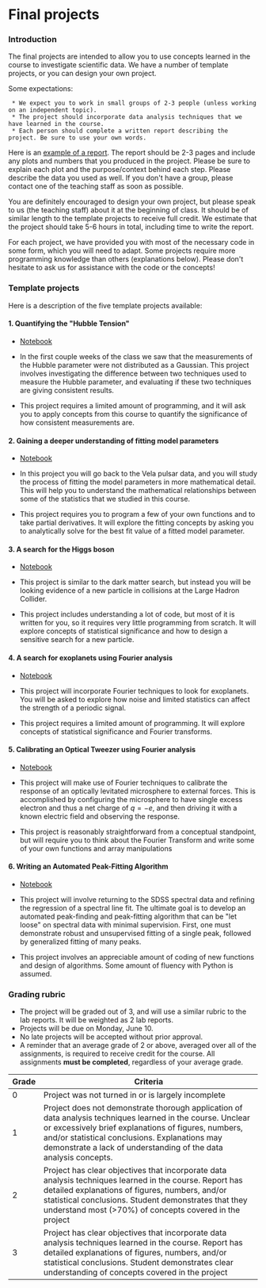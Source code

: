 # Final projects

### Introduction

The final projects are intended to allow you to use concepts learned in the course to investigate scientific data. We have a number of template projects, or you can design your own project. 

Some expectations:

     * We expect you to work in small groups of 2-3 people (unless working on an independent topic).
     * The project should incorporate data analysis techniques that we have learned in the course.
     * Each person should complete a written report describing the project. Be sure to use your own words.

Here is an [example of a report](https://docs.google.com/document/d/1X4QYH8QKeheJirxuZ2r7pHWNBmFtWWT6prtepKB_Q8s/edit?usp=sharing). The report should be 2-3 pages and include any plots and numbers that you produced in the project. Please be sure to explain each plot and the purpose/context behind each step. Please describe the data you used as well. If you don't have a group, please contact one of the teaching staff as soon as possible.

You are definitely encouraged to design your own project, but please speak to us (the teaching staff) about it at the beginning of class. It should be of similar length to the template projects to receive full credit. We estimate that the project should take 5-6 hours in total, including time to write the report.

For each project, we have provided you with most of the necessary code in some form, which you will need to adapt. Some projects require more programming knowledge than others (explanations below). Please don't hesitate to ask us for assistance with the code or the concepts!

### Template projects
Here is a description of the five template projects available:

#### 1. Quantifying the "Hubble Tension"

- [Notebook](https://github.com/KIPAC/Physics89L/blob/main/nb/Project_Hubble_Tension.ipynb)

- In the first couple weeks of the class we saw that the measurements of the Hubble parameter were not distributed as a Gaussian. This project involves investigating the difference between two techniques used to measure the Hubble parameter, and evaluating if these two techniques are giving consistent results.

- This project requires a limited amount of programming, and it will ask you to apply concepts from this course to quantify the significance of how consistent measurements are.

#### 2. Gaining a deeper understanding of fitting model parameters

- [Notebook](https://github.com/KIPAC/Physics89L/blob/main/nb/Project_Fitting_Deep_Dive.ipynb)

- In this project you will go back to the Vela pulsar data, and you will study the process of fitting the model parameters in more mathematical detail. This will help you to understand the mathematical relationships between some of the statistics that we studied in this course.

- This project requires you to program a few of your own functions and to take partial derivatives. It will explore the fitting concepts by asking you to analytically solve for the best fit value of a fitted model parameter.

#### 3. A search for the Higgs boson

- [Notebook](https://github.com/KIPAC/Physics89L/blob/main/nb/Project_Higgs_Search.ipynb)

- This project is similar to the dark matter search, but instead you will be looking evidence of a new particle in collisions at the Large Hadron Collider. 

- This project includes understanding a lot of code, but most of it is written for you, so it requires very little programming from scratch. It will explore concepts of statistical significance and how to design a sensitive search for a new particle.

#### 4. A search for exoplanets using Fourier analysis

- [Notebook](https://github.com/KIPAC/Physics89L/blob/main/nb/Project_Exoplanet.ipynb)

- This project will incorporate Fourier techniques to look for exoplanets. You will be asked to explore how noise and limited statistics can affect the strength of a periodic signal.

- This project requires a limited amount of programming. It will explore concepts of statistical significance and Fourier transforms.  

#### 5. Calibrating an Optical Tweezer using Fourier analysis

- [Notebook](https://github.com/KIPAC/Physics89L/blob/main/nb/Project_Optical_Tweezers_Calibration.ipynb)

- This project will make use of Fourier techniques to calibrate the response of an optically levitated microsphere to external forces. This is accomplished by configuring the microsphere to have single excess electron and thus a net charge of $q = -e$, and then driving it with a known electric field and observing the response.

- This project is reasonably straightforward from a conceptual standpoint, but will require you to think about the Fourier Transform and write some of your own functions and array manipulations  

#### 6. Writing an Automated Peak-Fitting Algorithm

- [Notebook](https://github.com/KIPAC/Physics89L/blob/main/nb/Project_SDSS_Line_Fit_Algo.ipynb)

- This project will involve returning to the SDSS spectral data and refining the regression of a spectral line fit. The ultimate goal is to develop an automated peak-finding and peak-fitting algorithm that can be "let loose" on spectral data with minimal supervision. First, one must demonstrate robust and unsupervised fitting of a single peak, followed by generalized fitting of many peaks.

- This project involves an appreciable amount of coding of new functions and design of algorithms. Some amount of fluency with Python is assumed.


### Grading rubric

- The project will be graded out of 3, and will use a similar rubric to the lab reports. It will be weighted as 2 lab reports.
- Projects will be due on Monday, June 10.
- No late projects will be accepted without prior approval.
- A reminder that an average grade of 2 or above, averaged over all of the assignments, is required to receive credit for the course. All assignments **must be completed**, regardless of your average grade.

| Grade | Criteria |
| ----- | -------- |
|   0   | Project was not turned in or is largely incomplete |
|   1   | Project does not demonstrate thorough application of data analysis techniques learned in the course. Unclear or excessively brief explanations of figures, numbers, and/or statistical conclusions. Explanations may demonstrate a lack of understanding of the data analysis concepts. |
|   2   | Project has clear objectives that incorporate data analysis techniques learned in the course. Report has detailed explanations of figures, numbers, and/or statistical conclusions. Student demonstrates that they understand most (>70%) of concepts covered in the project |
|   3   | Project has clear objectives that incorporate data analysis techniques learned in the course. Report has detailed explanations of figures, numbers, and/or statistical conclusions. Student demonstrates clear understanding of concepts covered in the project |

